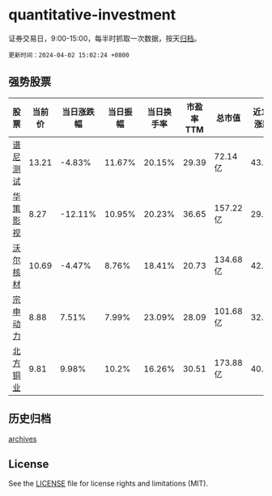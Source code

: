 # quantitative-investment

证券交易日，9:00-15:00，每半时抓取一次数据，按天[归档](archives)。

`更新时间：2024-04-02 15:02:24 +0800`

## 强势股票

|股票|当前价|当日涨跌幅|当日振幅|当日换手率|市盈率TTM|总市值|近10日涨跌幅|
|----|----|----|----|----|----|----|----|
|[谱尼测试](https://xueqiu.com/S/SZ300887)|13.21|-4.83%|11.67%|20.15%|29.39|72.14亿|43.12%|
|[华策影视](https://xueqiu.com/S/SZ300133)|8.27|-12.11%|10.95%|20.23%|36.65|157.22亿|29.22%|
|[沃尔核材](https://xueqiu.com/S/SZ002130)|10.69|-4.47%|8.76%|18.41%|20.73|134.68亿|42.53%|
|[宗申动力](https://xueqiu.com/S/SZ001696)|8.88|7.51%|7.99%|23.09%|28.09|101.68亿|32.93%|
|[北方铜业](https://xueqiu.com/S/SZ000737)|9.81|9.98%|10.2%|16.26%|30.51|173.88亿|40.75%|

## 历史归档

[archives](archives)

## License

See the [LICENSE](LICENSE) file for license rights and limitations (MIT).